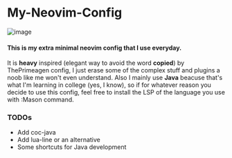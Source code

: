 # My-Neovim-Config
![image](https://user-images.githubusercontent.com/85385095/235286789-cd635236-69e9-4d0a-82ca-34d2abebffca.png)
#### This is my extra minimal neovim config that I use everyday.
It is **heavy** inspired (elegant way to avoid the word **copied**) by ThePrimeagen config, I just erase some of the complex stuff and plugins a noob like me won't even understand.
Also I mainly use **Java** beacuse that's what I'm learning in college (yes, I know), so if for whatever reason you decide to use this config, feel free to install the LSP of the language you use with :Mason command.

### TODOs
* Add coc-java
* Add lua-line or an alternative
* Some shortcuts for Java development
